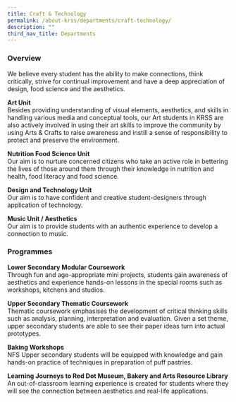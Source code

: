 ```yaml
---
title: Craft & Technology
permalink: /about-krss/departments/craft-technology/
description: ""
third_nav_title: Departments
---
```

### Overview
We believe every student has the ability to make connections, think critically, strive for continual improvement and have a deep appreciation of design, food science and the aesthetics. 

**Art Unit**<br>
Besides providing understanding of visual elements, aesthetics, and skills in handling various media and conceptual tools, our Art students in KRSS are also actively involved in using their art skills to improve the community by using Arts &amp; Crafts to raise awareness and instill a sense of responsibility to protect and preserve the environment.

**Nutrition Food Science Unit**<br>
Our aim is to nurture concerned citizens who take an active role in bettering the lives of those around them through their knowledge in nutrition and health, food literacy and food science.

**Design and Technology Unit**<br>
Our aim is to have confident and creative student-designers through application of technology.

**Music Unit / Aesthetics**<br>
Our aim is to provide students with an authentic experience to develop a connection to music.

### Programmes

**Lower Secondary Modular Coursework** <br>
Through fun and age-appropriate mini projects, students gain awareness of aesthetics and experience hands-on lessons in the special rooms such as workshops, kitchens and studios.

**Upper Secondary Thematic Coursework**  <br>
Thematic coursework emphasises the development of critical thinking skills such as analysis, planning, interpretation and evaluation. Given a set theme, upper secondary students are able to see their paper ideas turn into actual prototypes.

**Baking Workshops**<br>
NFS Upper secondary students will be equipped with knowledge and gain hands-on practice of techniques in preparation of puff pastries.

**Learning Journeys to Red Dot Museum, Bakery and Arts Resource Library** <br>
An out-of-classroom learning experience is created for students where they will see the connection between aesthetics and real-life applications.